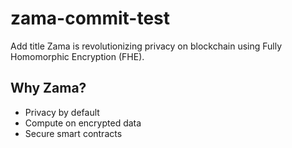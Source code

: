 # zama-commit-test
Add title
Zama is revolutionizing privacy on blockchain using Fully Homomorphic Encryption (FHE).
## Why Zama?
- Privacy by default
- Compute on encrypted data
- Secure smart contracts
